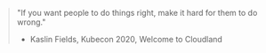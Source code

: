 > "If you want people to do things right, make it hard for them to do wrong."
> - Kaslin Fields, Kubecon 2020, Welcome to Cloudland
